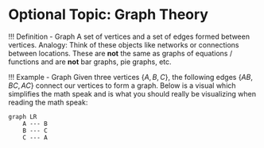 # Optional Topic:  Graph Theory

!!! Definition - Graph
	A set of vertices and a set of edges formed between vertices. Analogy:  Think of these objects like networks or connections between locations. These are **not** the same as graphs of equations / functions and are **not** bar graphs, pie graphs, etc.

!!! Example - Graph
	Given three vertices $\{A, B, C\}$, the following edges $\{AB, BC, AC\}$ connect our vertices to form a graph. Below is a visual which simplifies the math speak and is what you should really be visualizing when reading the math speak:

```mermaid
graph LR
	A --- B
	B --- C
	C --- A
```



